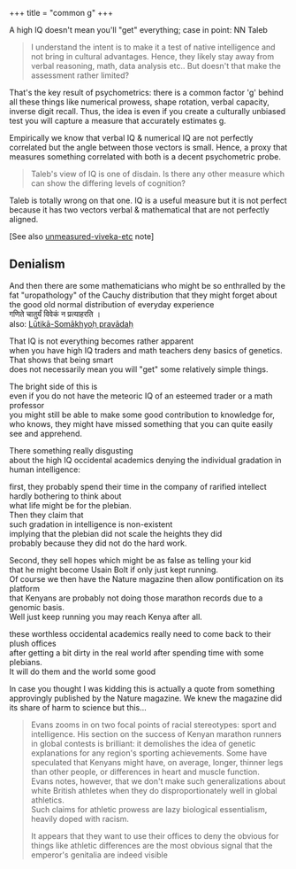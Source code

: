 +++
title = "common g"
+++

A high IQ doesn't mean you'll "get" everything; case in point: NN Taleb

> I understand the intent is to make it a test of native intelligence and not bring in cultural advantages. Hence, they likely stay away from verbal reasoning, math, data analysis etc.. But doesn't that make the assessment rather limited?

That's the key result of psychometrics: there is a common factor 'g' behind all these things like numerical prowess, shape rotation, verbal capacity, inverse digit recall. Thus, the idea is even if you create a culturally unbiased test you will capture a measure that accurately estimates g. 

Empirically we know that verbal IQ & numerical IQ are not perfectly correlated but the angle between those vectors is small. Hence, a proxy that measures something correlated with both is a decent psychometric probe.

> Taleb's view of IQ is one of disdain. Is there any other measure which can show the differing levels of cognition?

Taleb is totally wrong on that one. IQ is a useful measure but it is not perfect because it has two vectors verbal & mathematical that are not perfectly aligned.

[See also [unmeasured-viveka-etc](../unmeasured-viveka-etc) note]

## Denialism

And then there are some mathematicians who might be so enthralled by the fat "uropathology" of the Cauchy distribution that they might forget about the good old normal distribution of everyday experience  
गणिते चातुर्यं विवेकं न प्रत्याहरति ।  
also:
[Lūtikā-Somākhyoḥ pravādaḥ](https://manasataramgini.wordpress.com/2015/12/23/lutika-somakhyoḥ-pravadaḥ/)

That IQ is not everything becomes rather apparent  
when you have high IQ traders and math teachers deny basics of genetics.  
That shows that being smart  
does not necessarily mean you will "get" some relatively simple things.  

The bright side of this is  
even if you do not have the meteoric IQ of an esteemed trader or a math professor  
you might still be able to make some good contribution to knowledge for,  
who knows, they might have missed something that you can quite easily see and apprehend.


There something really disgusting  
about the high IQ occidental academics denying the individual gradation in human intelligence:  

first, they probably spend their time in the company of rarified intellect  
hardly bothering to think about  
what life might be for the plebian.  
Then they claim that  
such gradation in intelligence is non-existent  
implying that the plebian did not scale the heights they did  
probably because they did not do the hard work. 

Second, they sell hopes which might be as false as telling your kid  
that he might become Usain Bolt if only just kept running.  
Of course we then have the Nature magazine then allow pontification on its platform  
that Kenyans are probably not doing those marathon records due to a genomic basis.  
Well just keep running you may reach Kenya after all.
 

these worthless occidental academics really need to come back to their plush offices  
after getting a bit dirty in the real world after spending time with some plebians.  
It will do them and the world some good

In case you thought I was kidding this is actually a quote from something approvingly published by the Nature magazine. We knew the magazine did its share of harm to science but this...

> Evans zooms in on two focal points of racial stereotypes: sport and intelligence. His section on the success of Kenyan marathon runners in global contests is brilliant: it demolishes the idea of genetic explanations for any region's sporting achievements. Some have speculated that Kenyans might have, on average, longer, thinner legs than other people, or differences in heart and muscle function.  
> Evans notes, however, that we don't make such generalizations about white British athletes when they do disproportionately well in global athletics.  
> Such claims for athletic prowess are lazy biological essentialism, heavily doped with racism.
> 
> It appears that they want to use their offices to deny the obvious for things like athletic differences are the most obvious signal that the emperor's genitalia are indeed visible